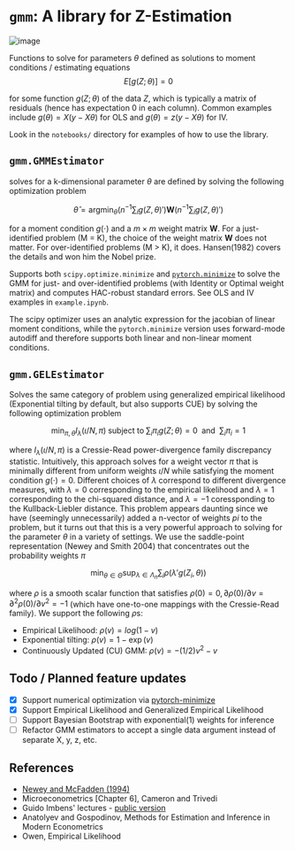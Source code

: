 # `gmm`: A library for Z-Estimation

![image](https://github.com/apoorvalal/gmm/assets/12086926/081d4454-cbc8-42ba-91ea-5adff7be03ca)


Functions to solve for parameters $\theta$ defined as solutions to moment conditions / estimating equations
$$E[g(Z; \theta)] = 0$$

for some function $g(Z; \theta)$ of the data $Z$, which is typically a matrix of residuals (hence has expectation 0 in each column). Common examples include $g(\theta) = X(y - X\theta)$ for OLS and $g(\theta) = z(y - X\theta)$ for IV.

Look in the `notebooks/` directory for examples of how to use the library.

## `gmm.GMMEstimator`

solves for a k-dimensional parameter $\theta$ are defined by solving the following optimization problem

$$
\hat{\theta} = \text{argmin}_{\theta}  \left(n^{-1} \sum_i g(Z, \theta)' \right) \mathbf{W} \left(n^{-1}  \sum_i  g(Z, \theta)' \right)
$$

for a moment condition $g(\cdot)$ and a $m \times m$ weight matrix $\mathbf{W}$.
For a just-identified problem (M = K), the choice of the weight matrix $\mathbf{W}$ does not matter. For over-identified problems (M > K), it does. Hansen(1982) covers the details and won him the Nobel prize.

Supports both  `scipy.optimize.minimize` and [`pytorch.minimize`](https://pytorch-minimize.readthedocs.io/en/latest/api/index.html#functional-api) to solve the GMM for just- and over-identified problems (with Identity or Optimal weight matrix) and computes HAC-robust standard errors. See OLS and IV examples in `example.ipynb`.

The scipy optimizer uses an analytic expression for the jacobian of linear moment conditions, while the `pytorch.minimize` version uses forward-mode autodiff and therefore supports both linear and non-linear moment conditions.

## `gmm.GELEstimator`

Solves the same category of problem using generalized empirical likelihood (Exponential tilting by default, but also supports CUE) by solving the following optimization problem

$$
\min_{\pi, \theta} I_{\lambda}(\iota / N, \pi) \; \text{subject to} \; \sum_{i} \pi_i g(Z; \theta) = 0 \; \text{ and } \; \sum_i \pi_i = 1
$$

where $I_\lambda(\iota/N, \pi)$ is a Cressie-Read power-divergence family discrepancy statistic. Intuitively, this approach solves for a weight vector $\pi$ that is minimally different from uniform weights $\iota/N$ while satisfying the moment condition $g(\cdot) = 0$. Different choices of $\lambda$ correspond to different divergence measures, with $\lambda = 0$ corresponding to the empirical likelihood and $\lambda = 1$ corresponding to the chi-squared distance, and $\lambda = -1$ coressponding to the Kullback-Liebler distance. This problem appears daunting since we have (seemingly unnecessarily) added a n-vector of weights $pi$ to the problem, but it turns out that this is a very powerful approach to solving for the parameter $\theta$ in a variety of settings. We use the saddle-point representation (Newey and Smith 2004) that concentrates out the probability weights $\pi$

$$
\min_{\theta \in \Theta} \sup_{\lambda \in \Lambda_n} \sum_i \rho (\lambda ' g(Z_i, \theta))
$$

where $\rho$ is a smooth scalar function that satisfies $\rho(0) = 0, \partial\rho(0)/\partial v = \partial^2 \rho(0) / \partial v^2 = -1$ (which have one-to-one mappings with the Cressie-Read family). We support the following $\rho$s:

+ Empirical Likelihood: $\rho(v) = log(1 - v)$
+ Exponential tilting: $\rho(v) = 1 - \exp(v)$
+ Continuously Updated (CU) GMM: $\rho(v) = -(1/2)v^2 - v$


## Todo / Planned feature updates

+ [X] Support numerical optimization via [pytorch-minimize](https://github.com/rfeinman/pytorch-minimize)
+ [X] Support Empirical Likelihood and Generalized Empirical Likelihood
+ [ ] Support Bayesian Bootstrap with exponential(1) weights for inference
+ [ ] Refactor GMM estimators to accept a single data argument instead of separate X, y, z, etc.

## References
+ [Newey and McFadden (1994)](https://users.ssc.wisc.edu/~xshi/econ715/chap36neweymacfadden.pdf)
+ Microeconometrics [Chapter 6], Cameron and Trivedi
+ Guido Imbens' lectures - [public version](https://www.nber.org/sites/default/files/2022-09/slides_15_el.pdf)
+ Anatolyev and Gospodinov, Methods for Estimation and Inference in Modern Econometrics
+ Owen, Empirical Likelihood
